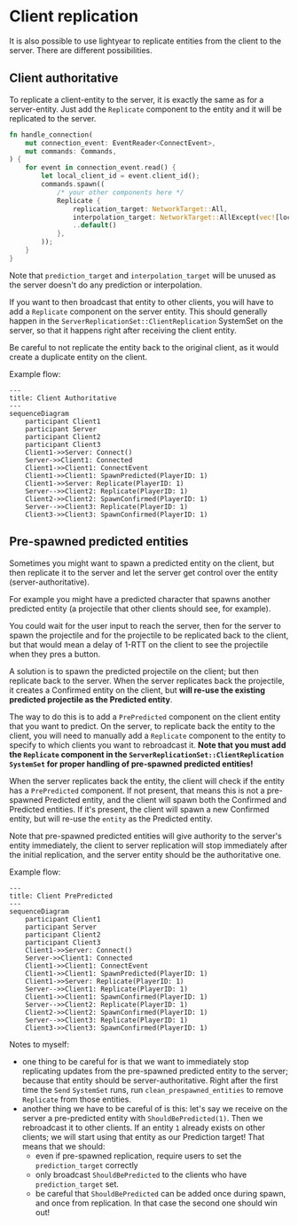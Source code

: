 # Client replication

It is also possible to use lightyear to replicate entities from the client to the server.
There are different possibilities.

## Client authoritative

To replicate a client-entity to the server, it is exactly the same as for a server-entity.
Just add the `Replicate` component to the entity and it will be replicated to the server.
```rust
fn handle_connection(
    mut connection_event: EventReader<ConnectEvent>,
    mut commands: Commands,
) {
    for event in connection_event.read() {
        let local_client_id = event.client_id();
        commands.spawn((
            /* your other components here */
            Replicate {
                replication_target: NetworkTarget::All,
                interpolation_target: NetworkTarget::AllExcept(vec![local_client_id]),
                ..default()
            },
        ));
    }
}
```

Note that `prediction_target` and `interpolation_target` will be unused as the server doesn't do any 
prediction or interpolation.

If you want to then broadcast that entity to other clients, you will have to add a `Replicate` component
on the server entity. This should generally happen in the `ServerReplicationSet::ClientReplication` SystemSet on the server, so that it happens right 
after receiving the client entity.

Be careful to not replicate the entity back to the original client, as it would create a duplicate entity on the client.

Example flow:

```mermaid
---
title: Client Authoritative
---
sequenceDiagram
    participant Client1
    participant Server
    participant Client2
    participant Client3
    Client1->>Server: Connect()
    Server->>Client1: Connected
    Client1->>Client1: ConnectEvent
    Client1->>Client1: SpawnPredicted(PlayerID: 1)
    Client1->>Server: Replicate(PlayerID: 1)
    Server-->>Client2: Replicate(PlayerID: 1)
    Client2->>Client2: SpawnConfirmed(PlayerID: 1)
    Server-->>Client3: Replicate(PlayerID: 1)
    Client3->>Client3: SpawnConfirmed(PlayerID: 1)
```

## Pre-spawned predicted entities

Sometimes you might want to spawn a predicted entity on the client, but then replicate it to the server
and let the server get control over the entity (server-authoritative).

For example you might have a predicted character that spawns another predicted entity (a projectile that other clients
should see, for example).

You could wait for the user input to reach the server, then for the server to spawn the projectile and for the projectile
to be replicated back to the client, but that would mean a delay of 1-RTT on the client to see the projectile when they pres
a button.

A solution is to spawn the predicted projectile on the client; but then replicate back to the server.
When the server replicates back the projectile, it creates a Confirmed entity on the client, but
**will re-use the existing predicted projectile as the Predicted entity**.

The way to do this is to add a `PrePredicted` component on the client entity that you want to predict.
On the server, to replicate back the entity to the client, you will need to manually add a `Replicate` component to the entity
to specify to which clients you want to rebroadcast it.
**Note that you must add the `Replicate` component in the `ServerReplicationSet::ClientReplication` `SystemSet` for proper handling of 
pre-spawned predicted entities!**

When the server replicates back the entity, the client will check if the entity has a `PrePredicted` component.
If not present, that means this is not a pre-spawned Predicted entity, and the client will spawn both the Confirmed 
and Predicted entities.
If it's present, the client will spawn a new Confirmed entity, but will re-use the `entity` as the Predicted entity.


Note that pre-spawned predicted entities will give authority to the server's entity immediately, the client to server
replication will stop immediately after the initial replication, and the server entity should be the authoritative one.

Example flow:

```mermaid
---
title: Client PrePredicted
---
sequenceDiagram
    participant Client1
    participant Server
    participant Client2
    participant Client3
    Client1->>Server: Connect()
    Server->>Client1: Connected
    Client1->>Client1: ConnectEvent
    Client1->>Client1: SpawnPredicted(PlayerID: 1)
    Client1->>Server: Replicate(PlayerID: 1)
    Server-->>Client1: Replicate(PlayerID: 1)
    Client1->>Client1: SpawnConfirmed(PlayerID: 1)
    Server-->>Client2: Replicate(PlayerID: 1)
    Client2->>Client2: SpawnConfirmed(PlayerID: 1)
    Server-->>Client3: Replicate(PlayerID: 1)
    Client3->>Client3: SpawnConfirmed(PlayerID: 1)
```


Notes to myself:
- one thing to be careful for is that we want to immediately stop replicating updates from the pre-spawned predicted entity
  to the server; because that entity should be server-authoritative. Right after the first time the `Send` `SystemSet` runs,
  run `clean_prespawned_entities` to remove `Replicate` from those entities.
- another thing we have to be careful of is this: let's say we receive on the server a pre-predicted entity with `ShouldBePredicted(1)`.
  Then we rebroadcast it to other clients. If an entity `1` already exists on other clients; we will start using that entity
  as our Prediction target! That means that we should:
  - even if pre-spawned replication, require users to set the `prediction_target` correctly
  - only broadcast `ShouldBePredicted` to the clients who have `prediction_target` set.
  - be careful that `ShouldBePredicted` can be added once during spawn, and once from replication. In that case the second one should win out!